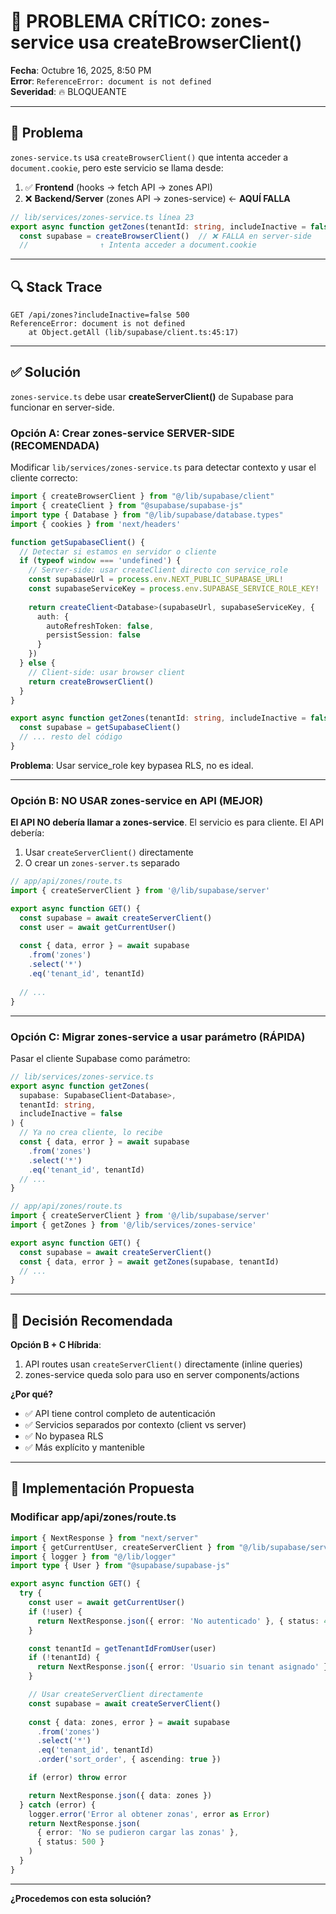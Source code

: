 # 🔴 PROBLEMA CRÍTICO: zones-service usa createBrowserClient()

**Fecha**: Octubre 16, 2025, 8:50 PM  
**Error**: `ReferenceError: document is not defined`  
**Severidad**: 🔥 BLOQUEANTE

---

## 🐛 Problema

`zones-service.ts` usa `createBrowserClient()` que intenta acceder a `document.cookie`, pero este servicio se llama desde:

1. ✅ **Frontend** (hooks → fetch API → zones API)
2. ❌ **Backend/Server** (zones API → zones-service) ← **AQUÍ FALLA**

```typescript
// lib/services/zones-service.ts línea 23
export async function getZones(tenantId: string, includeInactive = false) {
  const supabase = createBrowserClient()  // ❌ FALLA en server-side
  //                ↑ Intenta acceder a document.cookie
```

---

## 🔍 Stack Trace

```
GET /api/zones?includeInactive=false 500
ReferenceError: document is not defined
    at Object.getAll (lib/supabase/client.ts:45:17)
```

---

## ✅ Solución

`zones-service.ts` debe usar **createServerClient()** de Supabase para funcionar en server-side.

### Opción A: Crear zones-service SERVER-SIDE (RECOMENDADA)

Modificar `lib/services/zones-service.ts` para detectar contexto y usar el cliente correcto:

```typescript
import { createBrowserClient } from "@/lib/supabase/client"
import { createClient } from "@supabase/supabase-js"
import type { Database } from "@/lib/supabase/database.types"
import { cookies } from 'next/headers'

function getSupabaseClient() {
  // Detectar si estamos en servidor o cliente
  if (typeof window === 'undefined') {
    // Server-side: usar createClient directo con service_role
    const supabaseUrl = process.env.NEXT_PUBLIC_SUPABASE_URL!
    const supabaseServiceKey = process.env.SUPABASE_SERVICE_ROLE_KEY!
    
    return createClient<Database>(supabaseUrl, supabaseServiceKey, {
      auth: {
        autoRefreshToken: false,
        persistSession: false
      }
    })
  } else {
    // Client-side: usar browser client
    return createBrowserClient()
  }
}

export async function getZones(tenantId: string, includeInactive = false) {
  const supabase = getSupabaseClient()
  // ... resto del código
}
```

**Problema**: Usar service_role key bypasea RLS, no es ideal.

---

### Opción B: NO USAR zones-service en API (MEJOR)

**El API NO debería llamar a zones-service**. El servicio es para cliente. El API debería:

1. Usar `createServerClient()` directamente
2. O crear un `zones-server.ts` separado

```typescript
// app/api/zones/route.ts
import { createServerClient } from '@/lib/supabase/server'

export async function GET() {
  const supabase = await createServerClient()
  const user = await getCurrentUser()
  
  const { data, error } = await supabase
    .from('zones')
    .select('*')
    .eq('tenant_id', tenantId)
  
  // ...
}
```

---

### Opción C: Migrar zones-service a usar parámetro (RÁPIDA)

Pasar el cliente Supabase como parámetro:

```typescript
// lib/services/zones-service.ts
export async function getZones(
  supabase: SupabaseClient<Database>,
  tenantId: string,
  includeInactive = false
) {
  // Ya no crea cliente, lo recibe
  const { data, error } = await supabase
    .from('zones')
    .select('*')
    .eq('tenant_id', tenantId)
  // ...
}

// app/api/zones/route.ts
import { createServerClient } from '@/lib/supabase/server'
import { getZones } from '@/lib/services/zones-service'

export async function GET() {
  const supabase = await createServerClient()
  const { data, error } = await getZones(supabase, tenantId)
  // ...
}
```

---

## 🎯 Decisión Recomendada

**Opción B + C Híbrida**:

1. API routes usan `createServerClient()` directamente (inline queries)
2. zones-service queda solo para uso en server components/actions

**¿Por qué?**
- ✅ API tiene control completo de autenticación
- ✅ Servicios separados por contexto (client vs server)
- ✅ No bypasea RLS
- ✅ Más explícito y mantenible

---

## 📝 Implementación Propuesta

### Modificar app/api/zones/route.ts

```typescript
import { NextResponse } from "next/server"
import { getCurrentUser, createServerClient } from "@/lib/supabase/server"
import { logger } from "@/lib/logger"
import type { User } from "@supabase/supabase-js"

export async function GET() {
  try {
    const user = await getCurrentUser()
    if (!user) {
      return NextResponse.json({ error: 'No autenticado' }, { status: 401 })
    }

    const tenantId = getTenantIdFromUser(user)
    if (!tenantId) {
      return NextResponse.json({ error: 'Usuario sin tenant asignado' }, { status: 403 })
    }

    // Usar createServerClient directamente
    const supabase = await createServerClient()
    
    const { data: zones, error } = await supabase
      .from('zones')
      .select('*')
      .eq('tenant_id', tenantId)
      .order('sort_order', { ascending: true })

    if (error) throw error

    return NextResponse.json({ data: zones })
  } catch (error) {
    logger.error('Error al obtener zonas', error as Error)
    return NextResponse.json(
      { error: 'No se pudieron cargar las zonas' },
      { status: 500 }
    )
  }
}
```

---

**¿Procedemos con esta solución?**
